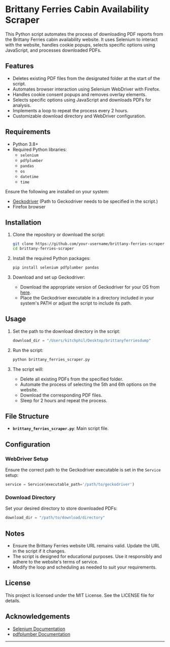# Brittany Ferries Cabin Availability Scraper

This Python script automates the process of downloading PDF reports from the Brittany Ferries cabin availability website. It uses Selenium to interact with the website, handles cookie popups, selects specific options using JavaScript, and processes downloaded PDFs.

## Features

- Deletes existing PDF files from the designated folder at the start of the script.
- Automates browser interaction using Selenium WebDriver with Firefox.
- Handles cookie consent popups and removes overlay elements.
- Selects specific options using JavaScript and downloads PDFs for analysis.
- Implements a loop to repeat the process every 2 hours.
- Customizable download directory and WebDriver configuration.

## Requirements

- Python 3.8+
- Required Python libraries:
  - `selenium`
  - `pdfplumber`
  - `pandas`
  - `os`
  - `datetime`
  - `time`

Ensure the following are installed on your system:
- [Geckodriver](https://github.com/mozilla/geckodriver/releases) (Path to Geckodriver needs to be specified in the script.)
- Firefox browser

## Installation

1. Clone the repository or download the script:
   ```bash
   git clone https://github.com/your-username/brittany-ferries-scraper.git
   cd brittany-ferries-scraper
   ```

2. Install the required Python packages:
   ```bash
   pip install selenium pdfplumber pandas
   ```

3. Download and set up Geckodriver:
   - Download the appropriate version of Geckodriver for your OS from [here](https://github.com/mozilla/geckodriver/releases).
   - Place the Geckodriver executable in a directory included in your system's PATH or adjust the script to include its path.

## Usage

1. Set the path to the download directory in the script:
   ```python
   download_dir = "/Users/kitchphil/Desktop/brittanyferriesdump"
   ```

2. Run the script:
   ```bash
   python brittany_ferries_scraper.py
   ```

3. The script will:
   - Delete all existing PDFs from the specified folder.
   - Automate the process of selecting the 5th and 6th options on the website.
   - Download the corresponding PDF files.
   - Sleep for 2 hours and repeat the process.

## File Structure

- **`brittany_ferries_scraper.py`**: Main script file.

## Configuration

### WebDriver Setup

Ensure the correct path to the Geckodriver executable is set in the `Service` setup:
```python
service = Service(executable_path='/path/to/geckodriver')
```

### Download Directory

Set your desired directory to store downloaded PDFs:
```python
download_dir = "/path/to/download/directory"
```

## Notes

- Ensure the Brittany Ferries website URL remains valid. Update the URL in the script if it changes.
- The script is designed for educational purposes. Use it responsibly and adhere to the website's terms of service.
- Modify the loop and scheduling as needed to suit your requirements.

## License

This project is licensed under the MIT License. See the LICENSE file for details.

## Acknowledgements

- [Selenium Documentation](https://www.selenium.dev/documentation/)
- [pdfplumber Documentation](https://pdfplumber.readthedocs.io/)

---
